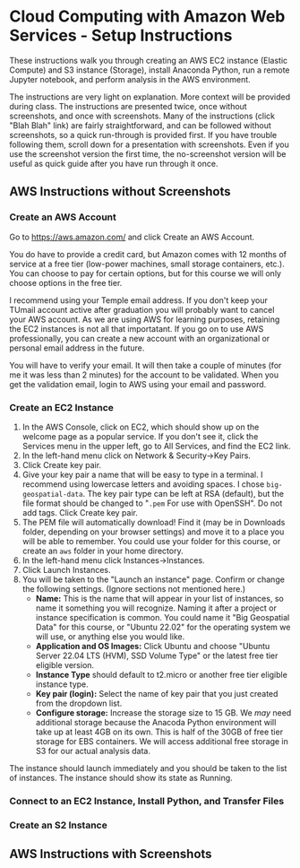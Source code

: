 # Cloud Computing with Amazon Web Services - Setup Instructions

These instructions walk you through creating an AWS EC2 instance (Elastic Compute) and S3 instance (Storage), install Anaconda Python, run a remote Jupyter notebook, and perform analysis in the AWS environment.

The instructions are very light on explanation. More context will be provided during class. The instructions are presented twice, once without screenshots, and once with screenshots. Many of the instructions (click "Blah Blah" link) are fairly straightforward, and can be followed without screenshots, so a quick run-through is provided first. If you have trouble following them, scroll down for a presentation with screenshots. Even if you use the screenshot version the first time, the no-screenshot version will be useful as quick guide after you have run through it once.

## AWS Instructions without Screenshots

### Create an AWS Account

Go to <https://aws.amazon.com/> and click Create an AWS Account.

You do have to provide a credit card, but Amazon comes with 12 months of service at a free tier (low-power machines, small storage containers, etc.). You can choose to pay for certain options, but for this course we will only choose options in the free tier.

I recommend using your Temple email address. If you don't keep your TUmail account active after graduation you will probably want to cancel your AWS account. As we are using AWS for learning purposes, retaining the EC2 instances is not all that importatant. If you go on to use AWS professionally, you can create a new account with an organizational or personal email address in the future.

You will have to verify your email. It will then take a couple of minutes (for me it was less than 2 minutes) for the account to be validated. When you get the validation email, login to AWS using your email and password.

### Create an EC2 Instance

1. In the AWS Console, click on EC2, which should show up on the welcome page as a popular service. If you don't see it, click the Services menu in the upper left, go to All Services, and find the EC2 link.
2. In the left-hand menu click on Network & Security→Key Pairs.
3. Click Create key pair.
4. Give your key pair a name that will be easy to type in a terminal. I recommend using lowercase letters and avoiding spaces. I chose `big-geospatial-data`. The key pair type can be left at RSA (default), but the file format should be changed to "`.pem` For use with OpenSSH". Do not add tags. Click Create key pair.
5. The PEM file will automatically download! Find it (may be in Downloads folder, depending on your browser settings) and move it to a place you will be able to remember. You could use your folder for this course, or create an `aws` folder in your home directory.
6. In the left-hand menu click Instances→Instances.
7. Click Launch Instances.
8. You will be taken to the "Launch an instance" page. Confirm or change the following settings. (Ignore sections not mentioned here.)
    * **Name:** This is the name that will appear in your list of instances, so name it something you will recognize. Naming it after a project or instance specification is common. You could name it "Big Geospatial Data" for this course, or "Ubuntu 22.02" for the operating system we will use, or anything else you would like.
    * **Application and OS Images:** Click Ubuntu and choose "Ubuntu Server 22.04 LTS (HVM), SSD Volume Type" or the latest free tier eligible version.
    * **Instance Type** should default to t2.micro or another free tier eligible instance type.
    * **Key pair (login):** Select the name of key pair that you just created from the dropdown list.
    * **Configure storage:** Increase the storage size to 15 GB. We *may* need additional storage because the Anacoda Python environment will take up at least 4GB on its own. This is half of the 30GB of free tier storage for EBS containers. We will access additional free storage in S3 for our actual analysis data.

The instance should launch immediately and you should be taken to the list of instances. The instance should show its state as Running.

### Connect to an EC2 Instance, Install Python, and Transfer Files

### Create an S2 Instance


## AWS Instructions with Screenshots


